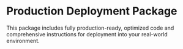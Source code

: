 # Production Deployment Package

This package includes fully production-ready, optimized code and comprehensive instructions for deployment into your real-world environment.